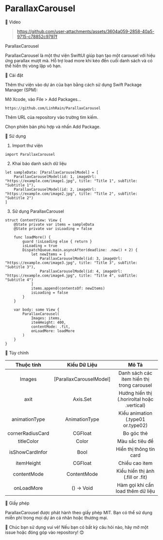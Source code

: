 # ParallaxCarousel
🚀 Video

>
>
> https://github.com/user-attachments/assets/3604a059-2858-40a5-9715-c78852c9797f
>
>


ParallaxCarousel

ParallaxCarousel là một thư viện SwiftUI giúp bạn tạo một carousel với hiệu ứng parallax mượt mà. Hỗ trợ load more khi kéo đến cuối danh sách và có thể hiển thị vòng lặp vô hạn.

🚀 Cài đặt

Thêm thư viện vào dự án của bạn bằng cách sử dụng Swift Package Manager (SPM):

Mở Xcode, vào File > Add Packages...
```
https://github.com/LinhRain/ParallaxCarousel
```

Thêm URL của repository vào trường tìm kiếm.

Chọn phiên bản phù hợp và nhấn Add Package.

📌 Sử dụng

1. Import thư viện
```
import ParallaxCarousel
```
2. Khai báo danh sách dữ liệu
```
let sampleData: [ParallaxCarouselModel] = [
    ParallaxCarouselModel(id: 1, imageUrl: "https://example.com/image1.jpg", title: "Title 1", subTitle: "Subtitle 1"),
    ParallaxCarouselModel(id: 2, imageUrl: "https://example.com/image2.jpg", title: "Title 2", subTitle: "Subtitle 2")
]
```
3. Sử dụng ParallaxCarousel
```
struct ContentView: View {
    @State private var items = sampleData
    @State private var isLoading = false

    func loadMore() {
        guard !isLoading else { return }
        isLoading = true
        DispatchQueue.main.asyncAfter(deadline: .now() + 2) {
            let newItems = [
                ParallaxCarouselModel(id: 3, imageUrl: "https://example.com/image3.jpg", title: "Title 3", subTitle: "Subtitle 3"),
                ParallaxCarouselModel(id: 4, imageUrl: "https://example.com/image4.jpg", title: "Title 4", subTitle: "Subtitle 4")
            ]
            items.append(contentsOf: newItems)
            isLoading = false
        }
    }
    
    var body: some View {
        ParallaxCarousel(
            Images: items,
            itemHeight: 400,
            contentMode: .fit,
            onLoadMore: loadMore
        )
    }
}
```

🎨 Tùy chỉnh

| Thuộc tính | Kiểu Dữ Liệu    | Mô Tả    |
| :-----: | :---: | :---: |
| Images | [ParallaxCarouselModel] | Danh sách các item hiển thị trong carousel | 
| axit | Axis.Set | Hướng hiển thị (.horiroltal hoặc .vertical) | 
| animationType | AnimationType | Kiểu animation (.type01 or.type02) | 
| cornerRadiusCard | CGFloat |Bo góc thẻ | 
| titleColor | Color | Màu sắc tiêu đề | 
| isShowCardInfor | Bool | Hiển thị thông tin card | 
| itemHeight | CGFloat | Chiều cao item | 
| contentMode | ContentMode | Kiểu hiển thị ảnh (.fill or .fit) | 
| onLoadMore | () -> Void | Hàm gọi khi cần load thêm dữ liệu | 

📜 Giấy phép

ParallaxCarousel được phát hành theo giấy phép MIT. Bạn có thể sử dụng miễn phí trong mọi dự án cá nhân hoặc thương mại.

🚀 Chúc bạn sử dụng vui vẻ! Nếu bạn có bất kỳ câu hỏi nào, hãy mở một issue hoặc đóng góp vào repository! 😊
